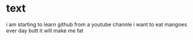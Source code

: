 # text
i am starting to learn github from a youtube channle
i want to eat mangoes ever day
butt it will make me fat 

